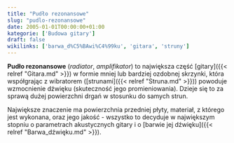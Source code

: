 ```yaml
---
title: "Pudło rezonansowe"
slug: "pudlo-rezonansowe"
date: 2005-01-01T00:00:00+01:00
kategorie: ['Budowa gitary']
draft: false
wikilinks: ['barwa_d%C5%BAwi%C4%99ku', 'gitara', 'struny']
---
```

**Pudło rezonansowe** (*radiator*, *amplifikator*) to największa część
[gitary]({{< relref "Gitara.md" >}}) w formie mniej lub bardziej ozdobnej
skrzynki, która współgrając z wibratorem ([strunami]({{< relref "Struna.md" >}}))
powoduje wzmocnienie dźwięku (skuteczność jego promieniowania). Dzieje
się to za sprawą dużej powierzchni drgań w stosunku do samych strun.

Największe znaczenie ma powierzchnia przedniej płyty, materiał, z
którego jest wykonana, oraz jego jakość - wszystko to decyduje w
największym stopniu o parametrach akustycznych gitary i o [barwie jej
dźwięku]({{< relref "Barwa_dźwięku.md" >}}).


